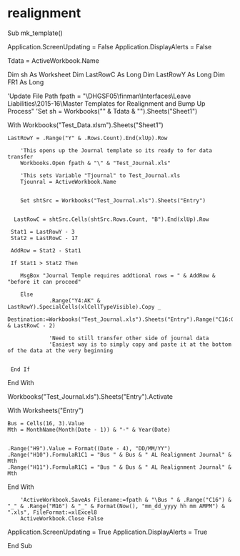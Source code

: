 # realignment
Sub mk_template()

Application.ScreenUpdating = False
Application.DisplayAlerts = False

Tdata = ActiveWorkbook.Name

Dim sh As Worksheet
Dim LastRowC As Long
Dim LastRowY As Long
Dim FR1 As Long

'Update File Path
fpath = "\\DHGSF05\finman\Interfaces\Leave Liabilities\2015-16\Master Templates for Realignment and Bump Up Process"
'Set sh = Workbooks("" & Tdata & "").Sheets("Sheet1")

With Workbooks("Test_Data.xlsm").Sheets("Sheet1")
    
    LastRowY = .Range("Y" & .Rows.Count).End(xlUp).Row
    
        'This opens up the Journal template so its ready to for data transfer
        Workbooks.Open fpath & "\" & "Test_Journal.xls"
        
        'This sets Variable "Tjournal" to Test_Journal.xls
        Tjounral = ActiveWorkbook.Name
        
        
        Set shtSrc = Workbooks("Test_Journal.xls").Sheets("Entry")
        
    
      LastRowC = shtSrc.Cells(shtSrc.Rows.Count, "B").End(xlUp).Row
     
     Stat1 = LastRowY - 3
     Stat2 = LastRowC - 17
     
     AddRow = Stat2 - Stat1
      
     If Stat1 > Stat2 Then
     
        MsgBox "Journal Temple requires addtional rows = " & AddRow & "before it can proceed"
        
        Else
                 .Range("Y4:AK" & LastRowY).SpecialCells(xlCellTypeVisible).Copy _
                    Destination:=Workbooks("Test_Journal.xls").Sheets("Entry").Range("C16:O" & LastRowC - 2)
                    
                 'Need to still transfer other side of journal data
                 'Easiest way is to simply copy and paste it at the bottom of the data at the very beginning
                    
                    
     End If
        
 End With
 
 Workbooks("Test_Journal.xls").Sheets("Entry").Activate
 
 With Worksheets("Entry")
 
    Bus = Cells(16, 3).Value
    Mth = MonthName(Month(Date - 1)) & "-" & Year(Date)
    
    
    .Range("H9").Value = Format((Date - 4), "DD/MM/YY")
    .Range("H10").FormulaR1C1 = "Bus " & Bus & " AL Realignment Journal" & Mth
    .Range("H11").FormulaR1C1 = "Bus " & Bus & " AL Realignment Journal" & Mth
    
End With


        'ActiveWorkbook.SaveAs Filename:=fpath & "\Bus " & .Range("C16") & "_" & .Range("M16") & "_" & Format(Now(), "mm_dd_yyyy hh mm AMPM") & ".xls", FileFormat:=xlExcel8
        ActiveWorkbook.Close False
        
        
Application.ScreenUpdating = True
Application.DisplayAlerts = True

End Sub

